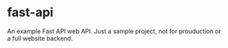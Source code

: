 # fast-api
An example Fast API web API. Just a sample project, not for prouduction or a full website backend.
